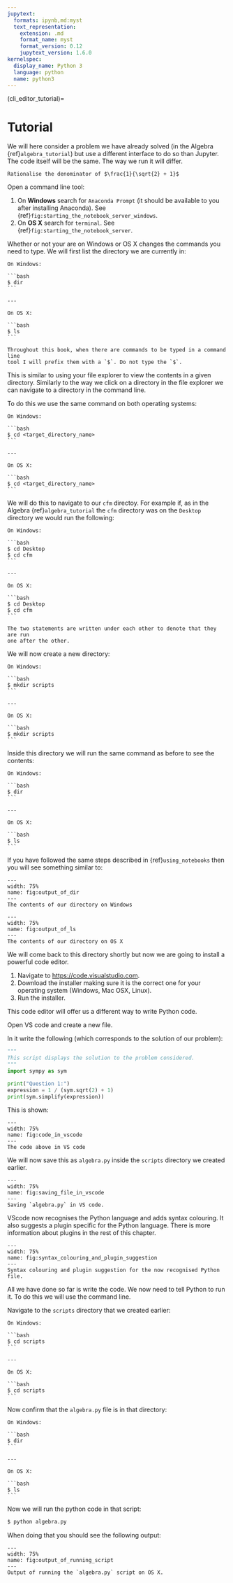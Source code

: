 ```yaml
---
jupytext:
  formats: ipynb,md:myst
  text_representation:
    extension: .md
    format_name: myst
    format_version: 0.12
    jupytext_version: 1.6.0
kernelspec:
  display_name: Python 3
  language: python
  name: python3
---
```


(cli_editor_tutorial)=

# Tutorial

We will here consider a problem we have already solved (in the Algebra
{ref}`algebra_tutorial`) but use a different interface to do so than Jupyter.
The code itself will be the same. The way we run it will differ.

```{admonition} Problem
Rationalise the denominator of $\frac{1}{\sqrt{2} + 1}$
```

Open a command line tool:

1. On **Windows** search for `Anaconda Prompt` (it should be available to you
   after installing Anaconda). See
   {ref}`fig:starting_the_notebook_server_windows`.
2. On **OS X** search for `terminal`. See
   {ref}`fig:starting_the_notebook_server`.

Whether or not your are on Windows or OS X changes the commands you need to
type. We will first list the directory we are currently in:

````{panels}
On Windows:

```bash
$ dir
```

---

On OS X:

```bash
$ ls
```

````

```{tip}
Throughout this book, when there are commands to be typed in a command line
tool I will prefix them with a `$`. Do not type the `$`.
```

This is similar to using your file explorer to view the contents in a given
directory. Similarly to the way we click on a directory in the file explorer we
can navigate to a directory in the command line.

To do this we use the same command on both operating systems:

````{panels}
On Windows:

```bash
$ cd <target_directory_name>
```

---

On OS X:

```bash
$ cd <target_directory_name>
```

````

We will do this to navigate to our `cfm` directoy. For example if, as in the
Algebra {ref}`algebra_tutorial` the `cfm` directory was on the `Desktop`
directory we would run the following:

````{panels}
On Windows:

```bash
$ cd Desktop
$ cd cfm
```

---

On OS X:

```bash
$ cd Desktop
$ cd cfm
```

````

```{attention}
The two statements are written under each other to denote that they are run
one after the other.
```

We will now create a new directory:

````{panels}
On Windows:

```bash
$ mkdir scripts
```

---

On OS X:

```bash
$ mkdir scripts
```

````

Inside this directory we will run the same command as before to see the
contents:

````{panels}
On Windows:

```bash
$ dir
```

---

On OS X:

```bash
$ ls
```

````

If you have followed the same steps described in {ref}`using_notebooks` then you
will see something similar to:

```{figure} ./img/output_of_dir/main.png
---
width: 75%
name: fig:output_of_dir
---
The contents of our directory on Windows
```

```{figure} ./img/output_of_ls/main.png
---
width: 75%
name: fig:output_of_ls
---
The contents of our directory on OS X
```

We will come back to this directory shortly but now we are going to install a
powerful code editor.

1. Navigate to <https://code.visualstudio.com>.
2. Download the installer making sure it is the correct one for your operating
   system (Windows, Mac OSX, Linux).
3. Run the installer.

This code editor will offer us a different way to write Python code.

Open VS code and create a new file.

In it write the following (which corresponds to the solution of our problem):

```python
"""
This script displays the solution to the problem considered.
"""
import sympy as sym

print("Question 1:")
expression = 1 / (sym.sqrt(2) + 1)
print(sym.simplify(expression))
```

This is shown:

```{figure} ./img/code_in_vscode/main.png
---
width: 75%
name: fig:code_in_vscode
---
The code above in VS code
```

We will now save this as `algebra.py` inside the `scripts` directory we created
earlier.

```{figure} ./img/saving_file_in_vscode/main.png
---
width: 75%
name: fig:saving_file_in_vscode
---
Saving `algebra.py` in VS code.
```

VScode now recognises the Python language and adds syntax colouring. It also
suggests a plugin specific for the Python language. There is more information
about plugins in the rest of this chapter.

```{figure} ./img/syntax_colouring_and_plugin_suggestion/main.png
---
width: 75%
name: fig:syntax_colouring_and_plugin_suggestion
---
Syntax colouring and plugin suggestion for the now recognised Python file.
```

All we have done so far is write the code. We now need to tell Python to run it.
To do this we will use the command line.

Navigate to the `scripts` directory that we created earlier:

````{panels}
On Windows:

```bash
$ cd scripts
```

---

On OS X:

```bash
$ cd scripts
```

````

Now confirm that the `algebra.py` file is in that directory:

````{panels}
On Windows:

```bash
$ dir
```

---

On OS X:

```bash
$ ls
```

````

Now we will run the python code in that script:

```bash
$ python algebra.py
```

When doing that you should see the following output:

```{figure} ./img/output_of_running_script/main.png
---
width: 75%
name: fig:output_of_running_script
---
Output of running the `algebra.py` script on OS X.
```
